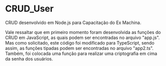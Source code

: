 # CRUD_User

CRUD desenvolvido em Node.js para Capacitação do Ex Machina.

Vale ressaltar que em primeiro momento foram desenvolvida as funções do CRUD em JavaScript, as quais podem ser encontradas no arquivo "app.js". Mas como solicitado, este código foi modificado para TypeScript, sendo assim, as funções tipadas podem ser encontradas no arquivo "app2.ts". Também, foi colocada uma função para realizar uma criptografia em cima da senha dos usuários.
